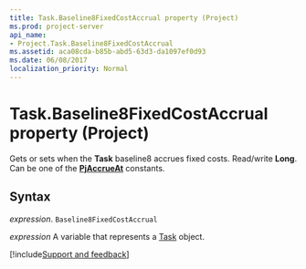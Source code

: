 ```yaml
---
title: Task.Baseline8FixedCostAccrual property (Project)
ms.prod: project-server
api_name:
- Project.Task.Baseline8FixedCostAccrual
ms.assetid: aca08cda-b85b-abd5-63d3-da1097ef0d93
ms.date: 06/08/2017
localization_priority: Normal
---
```



# Task.Baseline8FixedCostAccrual property (Project)

Gets or sets when the  **Task** baseline8 accrues fixed costs. Read/write **Long**. Can be one of the **[PjAccrueAt](Project.PjAccrueAt.md)** constants.


## Syntax

_expression_. `Baseline8FixedCostAccrual`

_expression_ A variable that represents a [Task](./Project.Task.md) object.

[!include[Support and feedback](~/includes/feedback-boilerplate.md)]